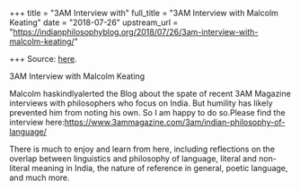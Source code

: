 +++
title = "3AM Interview with"
full_title = "3AM Interview with Malcolm Keating"
date = "2018-07-26"
upstream_url = "https://indianphilosophyblog.org/2018/07/26/3am-interview-with-malcolm-keating/"

+++
Source: [here](https://indianphilosophyblog.org/2018/07/26/3am-interview-with-malcolm-keating/).

3AM Interview with Malcolm Keating

Malcolm haskindlyalerted the Blog about the spate of recent 3AM
Magazine interviews with philosophers who focus on India. But humility
has likely prevented him from noting his own. So I am happy to do
so.Please find the interview
here:<https://www.3ammagazine.com/3am/indian-philosophy-of-language/>

There is much to enjoy and learn from here, including reflections on the
overlap between linguistics and philosophy of language, literal and
non-literal meaning in India, the nature of reference in general, poetic
language, and much more.
